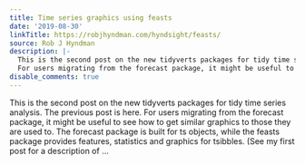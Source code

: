 ```yaml
---
title: Time series graphics using feasts
date: '2019-08-30'
linkTitle: https://robjhyndman.com/hyndsight/feasts/
source: Rob J Hyndman
description: |-
  This is the second post on the new tidyverts packages for tidy time series analysis. The previous post is here.
  For users migrating from the forecast package, it might be useful to see how to get similar graphics to those they are used to. The forecast package is built for ts objects, while the feasts package provides features, statistics and graphics for tsibbles. (See my first post for a description of ...
disable_comments: true
---
```

This is the second post on the new tidyverts packages for tidy time series analysis. The previous post is here.
For users migrating from the forecast package, it might be useful to see how to get similar graphics to those they are used to. The forecast package is built for ts objects, while the feasts package provides features, statistics and graphics for tsibbles. (See my first post for a description of ...